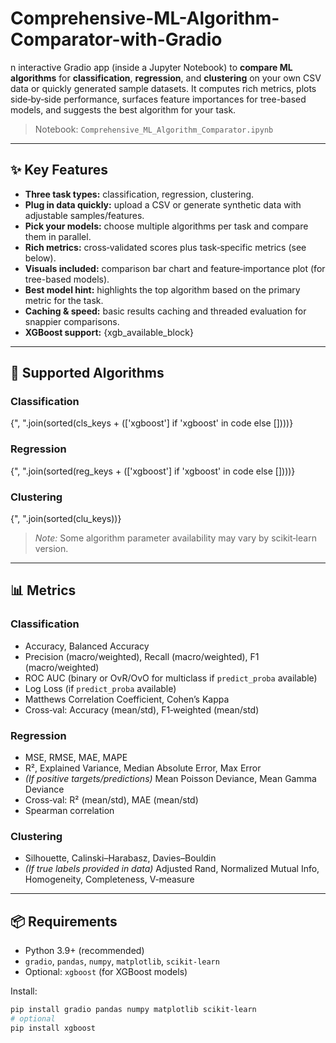 # Comprehensive-ML-Algorithm-Comparator-with-Gradio
n interactive Gradio app (inside a Jupyter Notebook) to **compare ML algorithms** for **classification**, **regression**, and **clustering** on your own CSV data or quickly generated sample datasets. It computes rich metrics, plots side‑by‑side performance, surfaces feature importances for tree-based models, and suggests the best algorithm for your task.

> Notebook: `Comprehensive_ML_Algorithm_Comparator.ipynb`

---

## ✨ Key Features

- **Three task types:** classification, regression, clustering.
- **Plug in data quickly:** upload a CSV or generate synthetic data with adjustable samples/features.
- **Pick your models:** choose multiple algorithms per task and compare them in parallel.
- **Rich metrics:** cross‑validated scores plus task‑specific metrics (see below).
- **Visuals included:** comparison bar chart and feature‑importance plot (for tree-based models).
- **Best model hint:** highlights the top algorithm based on the primary metric for the task.
- **Caching & speed:** basic results caching and threaded evaluation for snappier comparisons.
- **XGBoost support:** {xgb_available_block}

---

## 🧠 Supported Algorithms

### Classification
{", ".join(sorted(cls_keys + (['xgboost'] if 'xgboost' in code else [])))}

### Regression
{", ".join(sorted(reg_keys + (['xgboost'] if 'xgboost' in code else [])))}

### Clustering
{", ".join(sorted(clu_keys))}

> *Note:* Some algorithm parameter availability may vary by scikit‑learn version.

---

## 📊 Metrics

### Classification
- Accuracy, Balanced Accuracy
- Precision (macro/weighted), Recall (macro/weighted), F1 (macro/weighted)
- ROC AUC (binary or OvR/OvO for multiclass if `predict_proba` available)
- Log Loss (if `predict_proba` available)
- Matthews Correlation Coefficient, Cohen’s Kappa
- Cross‑val: Accuracy (mean/std), F1‑weighted (mean/std)

### Regression
- MSE, RMSE, MAE, MAPE
- R², Explained Variance, Median Absolute Error, Max Error
- *(If positive targets/predictions)* Mean Poisson Deviance, Mean Gamma Deviance
- Cross‑val: R² (mean/std), MAE (mean/std)
- Spearman correlation

### Clustering
- Silhouette, Calinski–Harabasz, Davies–Bouldin
- *(If true labels provided in data)* Adjusted Rand, Normalized Mutual Info, Homogeneity, Completeness, V‑measure

---

## 📦 Requirements

- Python 3.9+ (recommended)
- `gradio`, `pandas`, `numpy`, `matplotlib`, `scikit-learn`
- Optional: `xgboost` (for XGBoost models)

Install:
```bash
pip install gradio pandas numpy matplotlib scikit-learn
# optional
pip install xgboost

